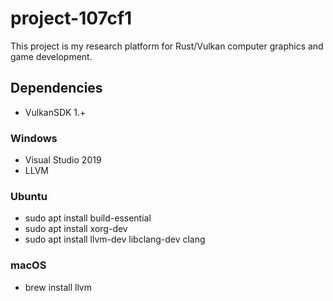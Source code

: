 # project-107cf1

This project is my research platform for Rust/Vulkan computer graphics and game development.

## Dependencies

- VulkanSDK 1.+

### Windows
- Visual Studio 2019
- LLVM

### Ubuntu
- sudo apt install build-essential
- sudo apt install xorg-dev
- sudo apt install llvm-dev libclang-dev clang

### macOS
- brew install llvm
